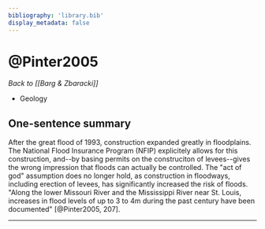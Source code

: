 ```yaml
---
bibliography: 'library.bib'
display_metadata: false
---
```


# @Pinter2005

_Back to [[Barg & Zbaracki]]_

* Geology

## One-sentence summary

After the great flood of 1993, construction expanded greatly in floodplains. The National Flood Insurance Program (NFIP) explicitely allows for this construction, and--by basing permits on the construciton of levees--gives the wrong impression that floods can actually be controlled. The "act of god" assumption does no longer hold, as construction in floodways, including erection of levees, has significantly increased the risk of floods. "Along the lower Missouri River and the Mississippi River near St. Louis, increases in flood levels of up to 3 to 4m during the past century have been documented" [@Pinter2005, 207].

---
